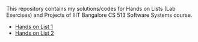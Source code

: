 This repository contains my solutions/codes for Hands on Lists (Lab Exercises) and Projects of IIIT Bangalore CS 513 Software Systems course.

- [Hands on List 1](./SS_HL1/Hands-on_List_1.pdf)
- [Hands on List 2](./SS_HL2/Hands-on_List_2.pdf)
